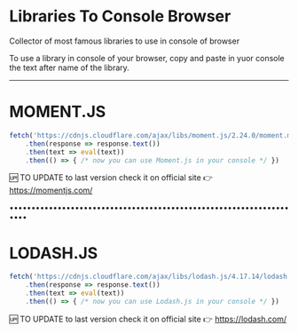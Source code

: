 # Libraries To Console Browser
Collector of most famous libraries to use in console of browser

To use a library in console of your browser, copy and paste in yuor console the text after name of the library. 

---

# MOMENT.JS
```javascript
fetch('https://cdnjs.cloudflare.com/ajax/libs/moment.js/2.24.0/moment.min.js')
    .then(response => response.text())
    .then(text => eval(text))
    .then(() => { /* now you can use Moment.js in your console */ })
```

🆙 TO UPDATE to last version check it on official site 👉 https://momentjs.com/

••••••••••••••••••••••••••••••••••••••••••••••••••••••••••••••••••••

# LODASH.JS
```javascript
fetch('https://cdnjs.cloudflare.com/ajax/libs/lodash.js/4.17.14/lodash.min.js')
    .then(response => response.text())
    .then(text => eval(text))
    .then(() => { /* now you can use Lodash.js in your console */ })
```

🆙 TO UPDATE to last version check it on official site 👉 https://lodash.com/
